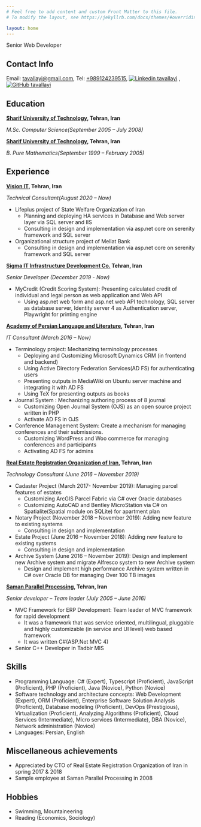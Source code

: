 ```yaml
---
# Feel free to add content and custom Front Matter to this file.
# To modify the layout, see https://jekyllrb.com/docs/themes/#overriding-theme-defaults

layout: home
---
```

Senior Web Developer

## Contact Info

Email: [tavallayi@gmail.com](mailto:tavallayi@gmail.com), Tel: [+989124239515](tel:+989124239515),
[![Linkedin](https://i.stack.imgur.com/gVE0j.png) tavallayi](https://www.linkedin.com/in/tavallayi)
, 
[![GitHub](https://i.stack.imgur.com/tskMh.png) tavallayi](https://github.com/tavallayi)

## Education
**[Sharif University of Technology](http://www.sharif.edu/), Tehran, Iran**

*M&#46;Sc. Computer Science(September 2005 – July 2008)*

**[Sharif University of Technology](http://www.sharif.edu/), Tehran, Iran**

*B. Pure Mathematics(September 1999 – February 2005)*

## Experience
**[Vision IT](http://vision-it.ir/), Tehran, Iran**

*Technical Consultant(August 2020 – Now)*
* Lifeplus project of State Welfare Organization of Iran
    * Planning and deploying HA services in Database and Web server layer via SQL server and IIS
    * Consulting in design and implementation via asp.net core on serenity framework and SQL server
* Organizational structure project of Mellat Bank
    * Consulting in design and implementation via asp.net core on serenity framework and SQL server

**[Sigma IT Infrastructure Development Co.](https://sigma.ir) Tehran, Iran**

*Senior Developer (December 2019 - Now)*
* MyCredit (Credit Scoring System): Presenting calculated credit of individual and legal person as web application and Web API
    * Using asp.net web form and asp.net web API technology, SQL server as database server, Identity server 4 as Authentication server, Playwright for printing engine

**[Academy of Persian Language and Literature](https://apll.ir), Tehran, Iran**

*IT Consultant (March 2016 – Now)*

* Terminology project: Mechanizing terminology processes
    * Deploying and Customizing Microsoft Dynamics CRM (in frontend and backend)
    * Using Active Directory Federation Services(AD FS) for authenticating users
    *  Presenting outputs in MediaWiki on Ubuntu server machine and integrating it with AD FS
    * Using TeX for presenting outputs as books
* Journal System : Mechanizing authoring process of 8 journal
    * Customizing Open Journal System (OJS) as an open source project written in PHP
    * Activate AD FS in OJS
* Conference Management System: Create a mechanism for managing conferences and their submissions.
    *  Customizing WordPress and Woo commerce for managing conferences and participants
    * Activating AD FS for admins

**[Real Estate Registration Organization of Iran](https://www.ssaa.ir/), Tehran, Iran**

*Technology Consultant (June 2016 – November 2019)*

* Cadaster Project (March 2017- November 2019): Managing parcel features of estates
    * Customizing ArcGIS Parcel Fabric via C# over Oracle databases
    * Customizing AutoCAD and Bentley MicroStation via C# on Spatialite(Spatial module on SQLite) for apartment plan
* Notary Project (November 2018 – November 2019): Adding new feature to existing systems
    * Consulting in design and implementation
* Estate Project (June 2016 – November 2018): Adding new feature to existing systems
    * Consulting in design and implementation
* Archive System (June 2016 – November 2019): Design and implement new Archive system and migrate Alfresco system to new Archive system 
    * Design and implement high performance Archive system written in C# over Oracle DB for managing Over 100 TB images

**[Saman Parallel Processing](https://www.sppcco.com/), Tehran, Iran**

*Senior developer – Team leader (July 2005 –  June 2016)*
* MVC Framework for ERP Development: Team leader of MVC framework for rapid development
    * It was a framework that was service oriented, multilingual, pluggable and highly customizable (in service and UI level) web based framework
    * It was written C#(ASP.Net MVC 4)
* Senior C++ Developer in Tadbir MIS

## Skills
* Programming Language: C# (Expert), Typescript (Proficient), JavaScript (Proficient), PHP (Proficient), Java (Novice), Python (Novice)
* Software technology and architecture concepts: Web Development (Expert), ORM (Proficient), Enterprise Software Solution Analysis (Proficient), Database modeling (Proficient), DevOps (Prestigious), Virtualization (Proficient), Analyzing Algorithms (Proficient), Cloud Services (Intermediate), Micro services (Intermediate), DBA (Novice), Network administration (Novice)
* Languages: Persian, English

## Miscellaneous achievements
* Appreciated by CTO of Real Estate Registration Organization of Iran in spring 2017 & 2018
* Sample employee at Saman Parallel Processing in 2008

## Hobbies
* Swimming, Mountaineering
* Reading (Economics, Sociology)
